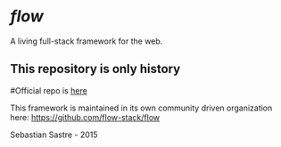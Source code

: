 *flow*
====

A living full-stack framework for the web. 

## This repository is only history

#Official repo is [here]([https://github.com/flow-stack/flow)

This framework is maintained in its own community driven organization here:
https://github.com/flow-stack/flow


Sebastian Sastre - 2015